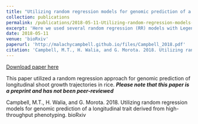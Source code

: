 ```yaml
---
title: "Utilizing random regression models for genomic prediction of a longitudinal trait derived from high-throughput phenotyping"
collection: publications
permalink: /publications/2018-05-11-Utilizing-random-regression-models-for-genomic-prediction-of-a-longitudinal-trait-derived-from-high-throughput-phenotyping
excerpt: 'Here we used several random regression (RR) models with Legendre polynomials for genomic prediction of shoot growth trajectories in rice (<i>Oryza sativa<\i>).'
date: 2018-05-11
venue: 'bioRxiv'
paperurl: 'http://malachycampbell.github.io/files/Campbell_2018.pdf'
citation: 'Campbell, M.T., H. Walia, and G. Morota. 2018. Utilizing random regression models for genomic prediction of a longitudinal trait derived from high-throughput phenotyping. bioRxiv'
---
```


<a href='http://malachycampbell.github.io/files/Campbell_2018.pdf'>Download paper here</a>

This paper utilized a random regression approach for genomic prediction of longitudinal shoot growth trajectories in rice. **_Please note that this paper is a preprint and has not been peer-reviewed_**

Campbell, M.T., H. Walia, and G. Morota. 2018. Utilizing random regression models for genomic prediction of a longitudinal trait derived from high-throughput phenotyping. bioRxiv
